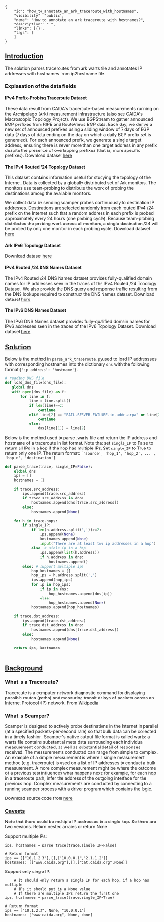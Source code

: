 ~~~
{
    "id": "how_to_annotate_an_ark_traceroute_with_hostnames",
    "visibility": "public",
    "name": "How to annotate an ark traceroute with hostnames?",
    "description": " ",
    "links": [{}],
    "tags": [
    ]
}
~~~
## **<ins> Introduction </ins>**
The solution parses traceroutes from ark warts file and annotates IP addresses with hostnames from ip2hostname file.


### Explanation of the data fields ###
#### IPv4 Prefix-Probing Traceroute Dataset
These data result from CAIDA's traceroute-based measurements running on the Archipelago (Ark) measurement infrastructure (also see CAIDA's Macroscopic Topology Project). We use BGPStream to gather announced BGP prefixes from RIPE and RouteViews BGP data. Each day, we derive a new set of announced prefixes using a sliding window of 7 days of BGP data (7 days of data ending on the day on which a daily BGP prefix set is generated). For each announced prefix, we generate a single target address, ensuring there is never more than one target address in any prefix despite the presence of overlapping prefixes (that is, more specific prefixes).
Download dataset [here](https://www.caida.org/data/active/ipv4_prefix_probing_dataset.xml)

#### The IPv4 Routed /24 Topology Dataset
This dataset contains information useful for studying the topology of the Internet. Data is collected by a globally distributed set of Ark monitors. The monitors use team-probing to distribute the work of probing the destinations among the available monitors.

We collect data by sending scamper probes continuously to destination IP addresses. Destinations are selected randomly from each routed IPv4 /24 prefix on the Internet such that a random address in each prefix is probed approximately every 24 hours (one probing cycle). Because team-probing distributes the probing work across all monitors, a single destination /24 will be probed by only one monitor in each probing cycle.
Download dataset [here](https://www.caida.org/data/active/ipv4_routed_24_topology_dataset.xml)

#### Ark IPv6 Topology Dataset
Download dataset [here](https://www.caida.org/data/active/ipv6_allpref_topology_dataset.xml)

#### IPv4 Routed /24 DNS Names Dataset
The IPv4 Routed /24 DNS Names dataset provides fully-qualified domain names for IP addresses seen in the traces of the IPv4 Routed /24 Topology Dataset.
We also provide the DNS query and response traffic resulting from the DNS lookups required to construct the DNS Names dataset.
Download dataset [here](https://www.caida.org/data/active/ipv4_dnsnames_dataset.xml)

#### The IPv6 DNS Names Dataset
The IPv6 DNS Names dataset provides fully-qualified domain names for IPv6 addresses seen in the traces of the IPv6 Topology Dataset.
Download dataset [here](https://www.caida.org/data/active/ipv6_dnsnames_dataset.xml)

## **<ins> Solution </ins>**
Below is the method in `parse_ark_traceroute.py`used to load IP addressses with corresponding hostnames into the dictionary `dns` with the following format:`{'ip address': 'hostname'}`.
 ~~~python
# reading DNS file
def load_dns_file(dns_file):
    global dns
    with open(dns_file) as f:
        for line in f:
            line = line.split()
            if len(line)==2:
                continue
            elif line[2] == "FAIL.SERVER-FAILURE.in-addr.arpa" or line[2] == "FAIL.NON-AUTHORITATIVE.in-addr.arpa":
                continue
            else:
                dns[line[1]] = line[2]
~~~

Below is the method used to parse .warts file and return the IP address and hostname of a traceroute in list format. Note that set `single_IP` to False to return all IPs in a hop if the hop has multiple IPs. Set `single_IP` to True to return only one IP.
The return format: `['source', 'hop_1', 'hop_2', ... , 'hop_n', 'destination']`
~~~python
def parse_trace(trace, single_IP=False):
    global dns
    ips = []
    hostnames = []

    if trace.src_address:
        ips.append(trace.src_address)
        if trace.src_address in dns:
            hostnames.append(dns[trace.src_address])
        else:
            hostnames.append(None)

    for h in trace.hops:
        if single_IP:
            if len(h.address.split(','))>=2:
                ips.append(None)
                hostnames.append(None)
                input("There are at least two ip addresses in a hop")
            else: # sinle ip in a hop
                ips.append(list(h.address))
                if h.address in dns:
                    hostnames.append()
        else: # support multiple ips
            hop_hostnames = []
            hop_ips = h.address.split(',')
            ips.append(hop_ips)
            for ip in hop_ips:
                if ip in dns:
                    hop_hostnames.append(dns[ip])
                else:
                    hop_hostnames.append(None)
            hostnames.append(hop_hostnames)

    if trace.dst_address:
        ips.append(trace.dst_address)
        if trace.dst_address in dns:
            hostnames.append(dns[trace.dst_address])
        else:
            hostnames.append(None)
    
    return ips, hostnames
            
~~~
##  **<ins> Background </ins>**

### What is a Traceroute?
Traceroute is a computer network diagnostic command for displaying possible routes (paths) and measuring transit delays of packets across an Internet Protocol (IP) network.
From [Wikipedia](https://en.wikipedia.org/wiki/Traceroute)


 
### What is Scamper?
Scamper is designed to actively probe destinations in the Internet in parallel (at a specified packets-per-second rate) so that bulk data can be collected in a timely fashion. Scamper's native output file format is called warts: a warts file contains substantial meta data surrounding each individual measurement conducted, as well as substantial detail of responses received. The measurements conducted can range from simple to complex. An example of a simple measurement is where a single measurement method (e.g. traceroute) is used on a list of IP addresses to conduct a bulk measurement. A more complex measurement might be where the outcome of a previous test influences what happens next: for example, for each hop in a traceroute path, infer the address of the outgoing interface for the previous hop. Complex measurements are conducted by connecting to a running scamper process with a driver program which contains the logic.

Download source code from [here](https://www.caida.org/tools/measurement/scamper/code/scamper-cvs-20200717.tar.gz)   

    
### <ins> Caveats </ins>
Note that there could be multiple IP addresses to a single hop. So there are two versions. Return nested arraies or return None

Support multiple IPs:
~~~    
ips, hostnames = parse_trace(trace,single_IP=False)

# Return format
ips == [["10.1.2.3"],[],["10.0.0.1","2.1.1.2"]]
hostnames: [["www.caida.org"],[],["cat.caida.org",None]]
~~~

Support only single IP:
~~~
    # it should only return a single IP for each hop, if a hop has multiple
    # IPs it should put in a None value
    # If there are multiple IPs return the first one 
ips, hostnames = parse_trace(trace,single_IP=True)

# Return format
ips == ["10.1.2.3", None, "10.0.0.1"]
hostnames: ["www.caida.org", None, None]
~~~



